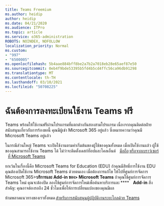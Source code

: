 ```yaml
---
title: Teams Freemium
ms.author: heidip
author: heidip
ms.date: 04/21/2020
ms.audience: ITPro
ms.topic: article
ms.service: o365-administration
ROBOTS: NOINDEX, NOFOLLOW
localization_priority: Normal
ms.custom:
- "997"
- "6500005"
ms.openlocfilehash: 5b4aae884bff8be2a7b2a7018eb28e65aef87e50
ms.sourcegitcommit: 0eb4f9bde53395b5fd4b5cd4ffc56ca96db91298
ms.translationtype: MT
ms.contentlocale: th-TH
ms.lasthandoff: 03/10/2021
ms.locfileid: "50708225"
---
```

# <a name="id-like-to-sign-up-for-teams-for-free"></a>ฉันต้องการลงทะเบียนใช้งาน Teams ฟรี

Teams พร้อมให้ใช้งานฟรีผ่านโปรแกรมที่แตกต่างกันสองสามโปรแกรม เนื่องจากคุณติดต่อฝ่ายสนับสนุนเกี่ยวกับการร้องขอนี้ คุณมีผู้เช่า Microsoft 365 อยู่แล้ว ซึ่งหมายความว่าคุณมี Microsoft Teams อยู่แล้ว

ในกรณีส่วนใหญ่ Teams จะเปิดใช้งานตามค่าเริ่มต้นของผู้ใช้ของคุณทั้งหมด เมื่อเปิดใช้งานแล้ว ผู้ใช้ของคุณสามารถใช้งาน Teams ได้ ไม่ว่าจะติดตั้งเดสก์ท็อปและไคลเอ็นต์[](https://docs.microsoft.com/MicrosoftTeams/get-clients#desktop-client)    [มือถือ](https://docs.microsoft.com/MicrosoftTeams/get-clients#mobile-clients) [หรือจากเบราว์เซอร์](https://dos.microsoft.com/MicrosoftTeams/get-clients#web-client)    [ที่ Microsoft Teams](https://www.microsoft.com/microsoft-teams/teams-for-work)

ยกเว้นในเรื่องนี้คือ Microsoft Teams for Education (EDU) ถ้าคุณมีสิทธิ์การใช้งาน EDU คุณต้องเปิดใช้งาน Microsoft Teams ด้วยตนเอง เมื่อต้องการแก้ไข ให้ไปที่ศูนย์การจัดการ Microsoft 365>**บริการและ Add-in ของ> Microsoft Teams** ถ้าคุณใช้ศูนย์การจัดการ Teams ใหม่ คุณจะต้องปิด ลองใช้ศูนย์การจัดการใหม่เพื่อค้นหาบริการและ ****    **Add-in** สิ่งสําคัญ: คุณอาจต้องรอถึง 24 ชั่วโมงเพื่อให้การเปลี่ยนแปลงของคุณมีผล

ห้ามพลาดแนวทางของเราทั้งหมด [สําหรับการสนับสนุนผู้ปฏิบัติงานระยะไกลด้วย Teams](https://docs.microsoft.com/MicrosoftTeams/support-remote-work-with-teams)
